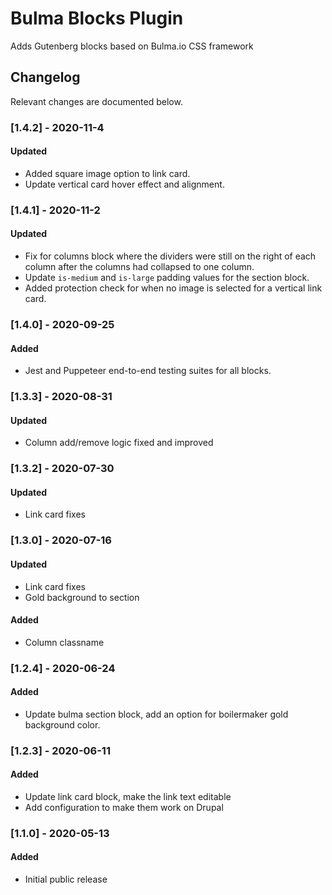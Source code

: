 # Bulma Blocks Plugin

Adds Gutenberg blocks based on Bulma.io CSS framework

## Changelog

Relevant changes are documented below.

### [1.4.2] - 2020-11-4
#### Updated
- Added square image option to link card.
- Update vertical card hover effect and alignment.

### [1.4.1] - 2020-11-2
#### Updated
- Fix for columns block where the dividers were still on the right of each column after the columns had collapsed to one column.
- Update `is-medium` and `is-large` padding values for the section block.
- Added protection check for when no image is selected for a vertical link card.

### [1.4.0] - 2020-09-25
#### Added
- Jest and Puppeteer end-to-end testing suites for all blocks.

### [1.3.3] - 2020-08-31
#### Updated
- Column add/remove logic fixed and improved 

### [1.3.2] - 2020-07-30
#### Updated
- Link card fixes

### [1.3.0] - 2020-07-16
#### Updated
- Link card fixes
- Gold background to section

#### Added
- Column classname

### [1.2.4] - 2020-06-24
#### Added
- Update bulma section block, add an option for boilermaker gold background color.

### [1.2.3] - 2020-06-11
#### Added
- Update link card block, make the link text editable
- Add configuration to make them work on Drupal

### [1.1.0] - 2020-05-13
#### Added
- Initial public release

